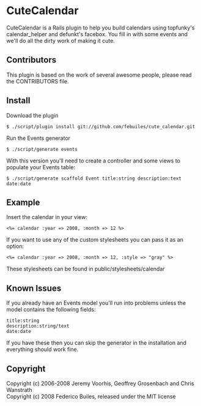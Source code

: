 CuteCalendar
============

CuteCalendar is a Rails plugin to help you build calendars using topfunky's
calendar\_helper and defunkt's facebox. 
You fill in with some events and we'll do all the dirty work of making it cute.

Contributors
------------

This plugin is based on the work of several awesome people, please read the CONTRIBUTORS file.

Install
-------

Download the plugin
         
    $ ./script/plugin install git://github.com/febuiles/cute_calendar.git

Run the Events generator

    $ ./script/generate events

With this version you'll need to create a controller and some views to
populate your Events table:

    $ ./script/generate scaffold Event title:string description:text date:date

Example
-------

Insert the calendar in your view:

    <%= calendar :year => 2008, :month => 12 %>

If you want to use any of the custom stylesheets you can pass it as an
option:

    <%= calendar :year => 2008, :month => 12, :style => "gray" %>

These stylesheets can be found in public/stylesheets/calendar

Known Issues
------------

If you already have an Events model you'll run into problems unless the model
contains the following fields:

    title:string
    description:string/text
    date:date

If you have these then you can skip the generator in the installation
 and everything should work fine.

Copyright
---------

Copyright (c) 2006-2008 Jeremy Voorhis, Geoffrey Grosenbach and Chris Wanstrath     
Copyright (c) 2008 Federico Builes, released under the MIT license
